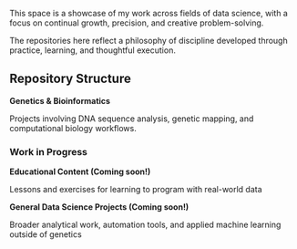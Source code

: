 This space is a showcase of my work across fields of data science, with a focus on continual growth, precision, and creative problem-solving.

The repositories here reflect a philosophy of discipline developed through practice, learning, and thoughtful execution.

## Repository Structure

**Genetics & Bioinformatics**

Projects involving DNA sequence analysis, genetic mapping, and computational biology workflows.


### Work in Progress 

**Educational Content (Coming soon!)**

Lessons and exercises for learning to program with real-world data

**General Data Science Projects (Coming soon!)**

Broader analytical work, automation tools, and applied machine learning outside of genetics 
